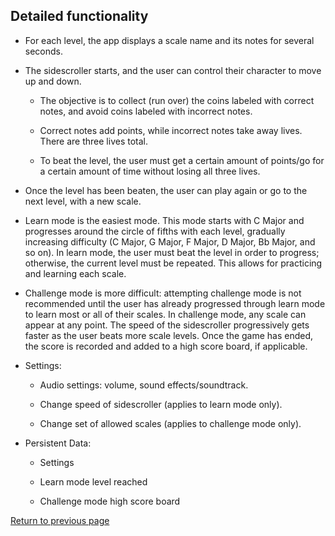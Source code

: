 ## Detailed functionality

* For each level, the app displays a scale name and its notes for several seconds.

* The sidescroller starts, and the user can control their character to move up and down.

	* The objective is to collect (run over) the coins labeled with correct notes, and avoid coins labeled with incorrect notes.

	* Correct notes add points, while incorrect notes take away lives. There are three lives total.

	* To beat the level, the user must get a certain amount of points/go for a certain amount of time without losing all three lives.

* Once the level has been beaten, the user can play again or go to the next level, with a new scale. 

* Learn mode is the easiest mode. This mode starts with C Major and progresses around the circle of fifths with each level, gradually increasing difficulty (C Major, G Major, F Major, D Major, Bb Major, and so on). In learn mode, the user must beat the level in order to progress; otherwise, the current level must be repeated. This allows for practicing and learning each scale. 

* Challenge mode is more difficult: attempting challenge mode is not recommended until the user has already progressed through learn mode to learn most or all of their scales. In challenge mode, any scale can appear at any point. The speed of the sidescroller progressively gets faster as the user beats more scale levels. Once the game has ended, the score is recorded and added to a high score board, if applicable.

* Settings:

	* Audio settings: volume, sound effects/soundtrack.

	* Change speed of sidescroller (applies to learn mode only).
	
	* Change set of allowed scales (applies to challenge mode only).
	
	
* Persistent Data:
	
	* Settings

	* Learn mode level reached

	* Challenge mode high score board
	
[Return to previous page](index.md#project-description)
